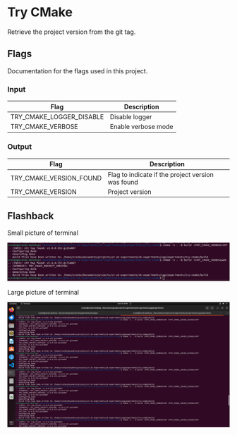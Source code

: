 # Try CMake

Retrieve the project version from the git tag.

## Flags

Documentation for the flags used in this project.

### Input

| Flag | Description |
| --- | --- |
| TRY_CMAKE_LOGGER_DISABLE | Disable logger |
| TRY_CMAKE_VERBOSE | Enable verbose mode |

### Output

| Flag | Description |
| --- | --- |
| TRY_CMAKE_VERSION_FOUND | Flag to indicate if the project version was found |
| TRY_CMAKE_VERSION | Project version |

## Flashback

Small picture of terminal

![Small picture of terminal](picture/small.png)

Large picture of terminal

![large picture of terminal](picture/large.png)
